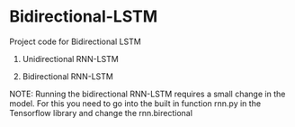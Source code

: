 # Bidirectional-LSTM
Project code for Bidirectional LSTM

1) Unidirectional RNN-LSTM

2) Bidirectional RNN-LSTM

NOTE: Running the bidirectional RNN-LSTM requires a small change in the model. For this you need to go into the built in function rnn.py in the Tensorflow library and change the rnn.birectional